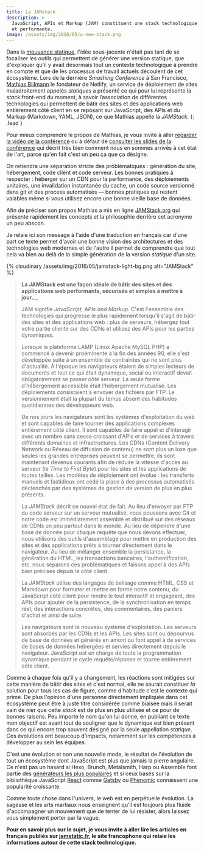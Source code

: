 ```yaml
---
title: La JAMstack
description: >
  JavaScript, APIs et Markup (JAM) constituent une stack technologique web moderne
  et performante.
image: /assets/img/2016/05/a-new-stack.png
---
```


Dans la [mouvance statique](/2016/03/08/les-gestionnaires-de-contenu-statique/),
l'idée sous-jacente n'était pas tant de se focaliser les outils qui permettent
de générer une version statique, que d'expliquer qu'il y avait désormais tout un
contexte technologique à prendre en compte et que de les processus de travail
actuels découlent de cet écosystème. Lors de la dernière *Smashing Conference* à
San Francisco, [Mathias Biilmann](http://mathias-biilmann.net/) le fondateur de
Netlify, un service de déploiement de sites maladroitement appelés *statiques* a
présenté ce qui pour lui représente la *stack* front-end du moment, à savoir
l’association de différentes technologies qui permettent de bâtir des sites et
des applications web entièrement côté client en se reposant sur JavaScript, des
APIs et du Markup (Markdown, YAML, JSON), ce que Mathias appelle la *JAMStack*.
{: .lead }

Pour mieux comprendre le propos de Mathias, je vous invite à aller [regarder la
vidéo de la conférence](https://vimeo.com/163522126) ou à défaut de [consulter
les slides de la conférence](https://speakerdeck.com/biilmann/the-jam-stack) qui
décrit très bien comment nous en sommes arrivés à cet état de l'art, parce qu'en
fait c'est un peu ça que ça désigne.

<script async class="speakerdeck-embed"
data-id="12e277868f5941d1ae08ee37ed08fd5b" data-ratio="1.77777777777778"
src="//speakerdeck.com/assets/embed.js"></script>

On retiendra une séparation stricte des problématiques : génération du site,
hébergement, code client et code serveur. Les bonnes pratiques à respecter :
héberger sur un CDN pour la performance, des déploiements unitaires, une
invalidation instantanée du cache, un code source versionné dans git et des
process automatisés — bonnes pratiques qui restent valables même si vous
utilisez encore une bonne vieille base de données.

Afin de préciser son propos Mathias a mis en ligne
[JAMStack.org](http://jamstack.org/) qui présente rapidement les concepts et la
philosophie derrière cet acronyme un peu abscon.

Je relaie ici son message à l'aide d'une traduction en français car d'une part
ce texte permet d'avoir une bonne vision des architectures et des technologies
web modernes et de l'autre il permet de comprendre que tout cela va bien au delà
de la simple génération de la version *statique* d'un site.

{% cloudinary /assets/img/2016/05/jamstack-light-bg.png alt="JAMStack" %}

> **La JAMStack est une façon idéale de bâtir des sites et des applications web
> performants, sécurisés et simples à mettre à jour.**__
>
> JAM signifie *JavaScript, APIs and Markup*. C'est l'ensemble des technologies
> qui progresse le plus rapidement lorsqu'il s'agit de bâtir des sites et des
> applications web : plus de serveurs, hébergez tout votre partie cliente sur des
> CDNs et utilisez des APIs pour les parties dynamiques.
>
> Lorsque la plateforme LAMP (Linux Apache MySQL PHP) a commencé à devenir
> proéminente à la fin des années 90, elle s'est développée suite à un ensemble de
> contraintes qui ne sont plus d'actualité. À l'époque les navigateurs étaient de
> simples lecteurs de documents et tout ce qui était dynamique, social ou
> interactif devait obligatoirement se passer côté serveur. La seule forme
> d'hébergement accessible était l'hébergement mutualisé. Les déploiements
> consistaient à envoyer des fichiers par FTP. Le versionnement était la plupart
> du temps absent des habitudes quotidiennes des développeurs web.
>
> De nos jours les navigateurs sont les systèmes d'exploitation du web et sont
> capables de faire tourner des applications complexes entièrement côté client. Il
> sont capables de faire appel et d'interagir avec un nombre sans cesse croissant
> d'APIs et de services à travers différents domaines et infrastructures. Les CDNs
> (Content Delivery Network ou Réseau de diffusion de contenu) ne sont plus un
> luxe que seules les grandes entreprises peuvent se permettre, ils sont
> maintenant devenus courants afin de réduire la vitesse d'accès au serveur (le
> *Time to First Byte*) pour les sites et les applications de toutes tailles. Les
> modèles de déploiement ont évolué : les transferts manuels et fastidieux ont
> cédé la place à des processus automatisés déclenchés par des systèmes de gestion
> de version de plus en plus présents.
>
> La *JAMStack* décrit ce nouvel état de fait. Au lieu d'envoyer par FTP du code
> serveur sur un serveur mutualisé, nous poussons avec Git et notre code est
> immédiatement assemblé et distribué sur des réseaux de CDNs un peu partout dans
> le monde. Au lieu de dépendre d'une base de donnée pour chaque requête que nous
> devons effectuer, nous utilisons des outils d'assemblage pour mettre en
> production des sites et des applications prêts à tourner directement dans le
> navigateur. Au lieu de mélanger ensemble la persistance, la génération du HTML,
> les transactions bancaires, l'authentification, etc. nous séparons ces
> problématiques et faisons appel à des APIs bien précises depuis le côté client.
>
> La *JAMStack* utilise des langages de balisage comme HTML, CSS et Markdown pour
> formater et mettre en forme notre contenu, du JavaScript côté client pour rendre
> le tout interactif et engageant, des APIs pour ajouter de la persistence, de la
> synchronisation en temps réel, des interactions concrêtes, des commentaires, des
> paniers d'achat et ainsi de suite.
>
> Les navigateurs sont le nouveau système d'exploitation. Les serveurs sont
> absorbés par les CDNs et les APIs. Les sites sont ou dépourvus de base de
> données et générés en amont ou font appel à de services de bases de données
> hébergées et servies directement depuis le navigateur. JavaScript est en charge
> de toute la programmation dynamique pendant le cycle requête/réponse et tourne
> entièrement côte client.

Comme à chaque fois qu'il y a changement, les réactions sont mitigées sur cette
manière de bâtir des sites et c'est normal, elle ne saurait constituer *la*
solution pour tous les cas de figure, comme d'habitude c'est le contexte qui
prime. De plus l'opinion d'une personne directement impliquée dans cet
écosystème peut être à juste titre considérée comme biaisée mais il serait vain
de nier que cette *stack* est de plus en plus utilisée et ce pour de bonnes
raisons. Peu importe le nom qu'on lui donne, en publiant ce texte mon objectif
est avant tout de souligner que le dynamique est bien présent dans ce qui encore
trop souvent désigné par la seule appellation *statique*. Ces évolutions ont
beaucoup d'impacts, notamment sur les compétences à développer au sein les
équipes.

C'est une évolution et non une nouvelle mode, le résultat de l'évolution de tout
un écosystème dont JavaScript est plus que jamais la pierre angulaire. Ce n'est
pas un hasard si Hexo, Brunch, Metalsmith, Harp ou Assemble font partie des
[générateurs les plus populaires](https://www.staticgen.com/) et si ceux basés
sur la bibliothèque JavaScript [React](http://facebook.github.io/react/) comme
[Gatsby](https://www.staticgen.com/gatsby) ou
[Phenomic](https://www.staticgen.com/phenomic) connaissent une popularité
croissante.

Comme toute chose dans l'univers, le web est en perpétuelle évolution. La
sagesse et les arts martiaux nous enseignent qu'il est toujours plus fluide
d'accompagner un mouvement que de tenter de lui résister, alors laissez vous
simplement porter par la vague.

**Pour en savoir plus sur le sujet, je vous invite à aller lire les articles en
français publiés sur [jamstatic.fr](https://jamstatic.fr), le site francophone
qui relaie les informations autour de cette stack technologique.**
